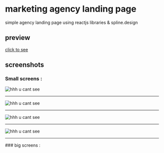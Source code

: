# marketing agency landing page

simple agency landing page using reactjs libraries & spline.design 

## preview 
[click to see](https://khadidjainfoinfinity.github.io/nexus-react-landing-page/)
## screenshots 
### Small screens :
<img src="https://i.postimg.cc/L6ycJ9Kd/IMG-20240615-211350.jpg" alt="hhh u cant see">
<hr>
<img src="https://i.postimg.cc/8z9xbZzt/IMG-20240615-211303.jpg" alt="hhh u cant see">
<hr>

<img src="https://i.postimg.cc/R0typw39/IMG-20240615-211240.jpg" alt="hhh u cant see">
<hr>
<img src="https://i.postimg.cc/g2nfRCmx/IMG-20240615-211213.jpg" alt="hhh u cant see">
<hr>
### big screens :

